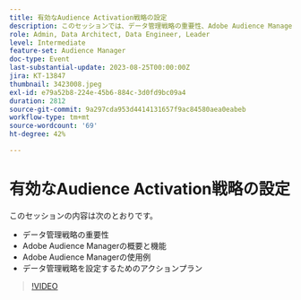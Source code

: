```yaml
---
title: 有効なAudience Activation戦略の設定
description: このセッションでは、データ管理戦略の重要性、Adobe Audience Manager の概要と機能、Adobe Audience Manager のユースケース、データ管理戦略を設定するための行動計画について説明します
role: Admin, Data Architect, Data Engineer, Leader
level: Intermediate
feature-set: Audience Manager
doc-type: Event
last-substantial-update: 2023-08-25T00:00:00Z
jira: KT-13847
thumbnail: 3423008.jpeg
exl-id: e79a52b8-224e-45b6-884c-3d0fd9bc09a4
duration: 2812
source-git-commit: 9a297cda953d4414131657f9ac84580aea0eabeb
workflow-type: tm+mt
source-wordcount: '69'
ht-degree: 42%

---
```


# 有効なAudience Activation戦略の設定

このセッションの内容は次のとおりです。

- データ管理戦略の重要性
- Adobe Audience Managerの概要と機能
- Adobe Audience Managerの使用例
- データ管理戦略を設定するためのアクションプラン

>[!VIDEO](https://video.tv.adobe.com/v/3423008/?learn=on)

